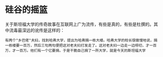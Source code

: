 # 硅谷的摇篮

关于斯坦福大学的传奇故事在互联网上广为流传，有些是真的，有些是杜撰的。其中流毒最深远的讹传是这样的：

```text
有两个"乡巴佬"夫妇，找到哈弗大学，提出为哈弗捐一栋大楼。哈弗大学的校长很傲慢地说，捐一栋楼要一百万，然后三句两句便把这对老夫妇打发走了。这对老夫妇一边走一边唠叨，才一百万，才一百万。他们有一个亿要捐，于是干脆自己捐了一所大学，就是今天的斯坦福大学
```
